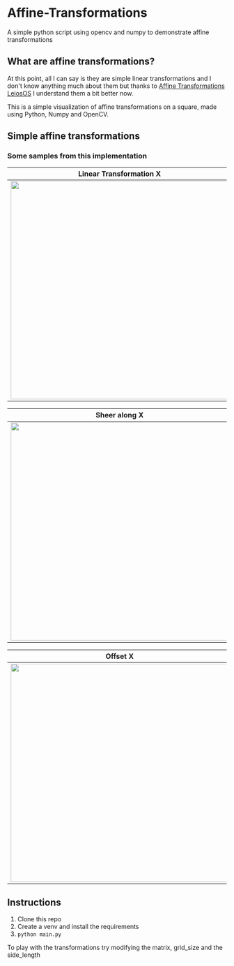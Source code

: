 # Affine-Transformations
A simple python script using opencv and numpy to demonstrate affine transformations

## What are affine transformations?
At this point, all I can say is they are simple linear transformations and I don't know anything much about them but thanks to [Affine Transformations LeiosOS](https://www.youtube.com/watch?v=E3Phj6J287o) I understand them a bit better now. 

This is a simple visualization of affine transformations on a square, made using Python, Numpy and OpenCV. 

## Simple affine transformations
### Some samples from this implementation

| Linear Transformation X | Linear Transformation Y |
| ------------- | ------------- |
| <img src="https://user-images.githubusercontent.com/40448838/126390193-5fc5fabc-3c7b-492d-bb81-b480897576a4.gif" width="500" height="500"> | <img src="https://user-images.githubusercontent.com/40448838/126391029-50955a00-a06c-49d1-92a7-9e8a02918e0b.gif" width="500" height="500"> |

| Sheer along X | Sheer along Y |
| ------------- | ------------- |
| <img src="https://user-images.githubusercontent.com/40448838/126391568-cff6e06f-bce8-41f7-887b-a382ad0edd6d.gif" width="500" height="500"> | <img src="https://user-images.githubusercontent.com/40448838/126391778-9f1b69fa-2727-46ce-87bc-e6635719aa6f.gif" width="500" height="500"> |


| Offset X | Offset Y |
| ------------- | ------------- |
| <img src="https://user-images.githubusercontent.com/40448838/126429778-d16b6d14-3fef-4751-b129-55b3e03e48f3.gif" width="500" height="500"> | <img src="https://user-images.githubusercontent.com/40448838/126429849-9f41de12-9f71-4fc0-984b-6e4e59c6cdd7.gif" width="500" height="500"/> | 





## Instructions

1) Clone this repo  
2) Create a venv and install the requirements  
3) `python main.py`  

To play with the transformations try modifying the matrix, grid_size and the side_length
